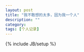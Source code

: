```yaml
---
layout: post
title: "我不敢想的太多，因为我一个人"
description: ""
category: 
tags: [个人记录]
---
```

{% include JB/setup %}

